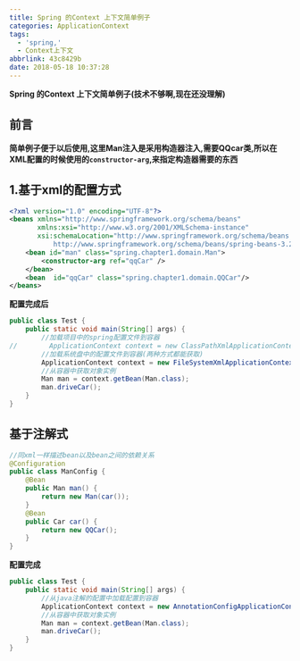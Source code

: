```yaml
---
title: Spring 的Context 上下文简单例子
categories: ApplicationContext
tags:
  - 'spring,'
  - Context上下文
abbrlink: 43c8429b
date: 2018-05-18 10:37:28
---
```



**Spring 的Context 上下文简单例子(技术不够啊,现在还没理解)**
<!-- more -->

## 前言
**简单例子便于以后使用,这里Man注入是采用构造器注入,需要QQcar类,所以在XML配置的时候使用的`constructor-arg`,来指定构造器需要的东西**

## 1.基于xml的配置方式
```xml
<?xml version="1.0" encoding="UTF-8"?>
<beans xmlns="http://www.springframework.org/schema/beans"
       xmlns:xsi="http://www.w3.org/2001/XMLSchema-instance"
       xsi:schemaLocation="http://www.springframework.org/schema/beans
           http://www.springframework.org/schema/beans/spring-beans-3.2.xsd">
    <bean id="man" class="spring.chapter1.domain.Man">
        <constructor-arg ref="qqCar" />
    </bean>
    <bean  id="qqCar" class="spring.chapter1.domain.QQCar"/>
</beans>
```

**配置完成后**

```java
public class Test {
    public static void main(String[] args) {
        //加载项目中的spring配置文件到容器
//        ApplicationContext context = new ClassPathXmlApplicationContext("resouces/applicationContext.xml");
        //加载系统盘中的配置文件到容器(两种方式都能获取)
        ApplicationContext context = new FileSystemXmlApplicationContext("E:/Spring/applicationContext.xml");
        //从容器中获取对象实例
        Man man = context.getBean(Man.class);
        man.driveCar();
    }
}
```

## 基于注解式

```java
//同xml一样描述bean以及bean之间的依赖关系
@Configuration
public class ManConfig {
    @Bean
    public Man man() {
        return new Man(car());
    }
    @Bean
    public Car car() {
        return new QQCar();
    }
}
```

**配置完成**

```java
public class Test {
    public static void main(String[] args) {
        //从java注解的配置中加载配置到容器
        ApplicationContext context = new AnnotationConfigApplicationContext(ManConfig.class);
        //从容器中获取对象实例
        Man man = context.getBean(Man.class);
        man.driveCar();
    }
}
```





